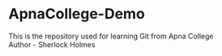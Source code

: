 # ApnaCollege-Demo
This is the repository used for learning Git from Apna College
<br>
Author - Sherlock Holmes
